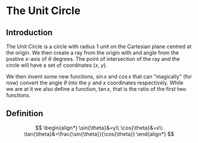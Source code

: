 # The Unit Circle

## Introduction

The Unit Circle is a circle with radius 1 unit on the Cartesian plane centred at the origin. We then create a ray from the origin with and angle from the postive $x$-axis of $\theta$ degrees. The point of intersection of the ray and the circle will have a set of coordinates $(x,\ y)$.

We then invent some new functions, $\sin{x}$ and $\cos{x}$ that can "magically" (for now) convert the angle $\theta$ into the $y$ and $x$ coordinates respectively. While we are at it we also define a function, $\tan{x}$, that is the ratio of the first two functions.

<GeoGebraApp 
  id="ggb-element-1"
  width={800} 
  height={600} 
  showToolBar={false}
  showAlgebraInput={false}
  showMenuBar={false}
  filename="/geogebra/unit_circle.ggb"
/>

## Definition

$$
\begin{align*}
\sin{\theta}&=y\\
\cos{\theta}&=x\\
\tan{\theta}&=\frac{\sin{\theta}}{\cos{\theta}}
\end{align*}
$$



